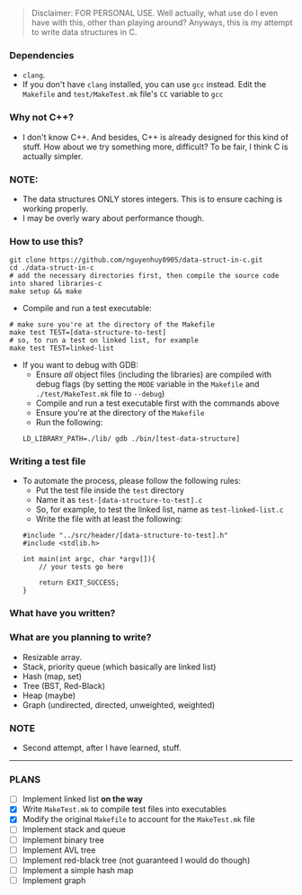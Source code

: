 > Disclaimer: FOR PERSONAL USE. Well actually, what use do I even have with this, other than playing around?
>Anyways, this is my attempt to write data structures in C. 
### Dependencies
- `clang`. 
- If you don't have `clang` installed, you can use `gcc` instead. Edit the `Makefile` and `test/MakeTest.mk` file's `CC` variable to `gcc`
 ### Why not C++?
 - I don't know C++. And besides, C++ is already designed for this kind of stuff. How about we try something more,
difficult? To be fair, I think C is actually simpler.

### NOTE:
- The data structures ONLY stores integers. This is to ensure caching is working properly. 
- I may be overly wary about performance though.

### How to use this?
```
git clone https://github.com/nguyenhuy0905/data-struct-in-c.git
cd ./data-struct-in-c
# add the necessary directories first, then compile the source code into shared libraries-c
make setup && make 
```
- Compile and run a test executable:
```
# make sure you're at the directory of the Makefile
make test TEST=[data-structure-to-test]
# so, to run a test on linked list, for example
make test TEST=linked-list
```
- If you want to debug with GDB:
    - Ensure _all_ object files (including the libraries) are compiled with debug flags (by setting the `MODE` variable in the `Makefile` and `./test/MakeTest.mk` file to `--debug`)
    - Compile and run a test executable first with the commands above
    - Ensure you're at the directory of the `Makefile`
    - Run the following:
    ```
    LD_LIBRARY_PATH=./lib/ gdb ./bin/[test-data-structure]
    ```
### Writing a test file
- To automate the process, please follow the following rules:
    - Put the test file inside the `test` directory
    - Name it as `test-[data-structure-to-test].c`
    - So, for example, to test the linked list, name as `test-linked-list.c`
    - Write the file with at least the following:
    ```
    #include "../src/header/[data-structure-to-test].h"
    #include <stdlib.h>

    int main(int argc, char *argv[]){
        // your tests go here

        return EXIT_SUCCESS;
    }
    ```
### What have you written?

### What are you planning to write?
- Resizable array.
- Stack, priority queue (which basically are linked list)
- Hash (map, set)
- Tree (BST, Red-Black)
- Heap (maybe)
- Graph (undirected, directed, unweighted, weighted)

### NOTE
- Second attempt, after I have learned, stuff.
---
### PLANS
- [ ] Implement linked list **on the way**
- [x] Write `MakeTest.mk` to compile test files into executables
- [x] Modify the original `Makefile` to account for the `MakeTest.mk` file
- [ ] Implement stack and queue
- [ ] Implement binary tree
- [ ] Implement AVL tree
- [ ] Implement red-black tree (not guaranteed I would do though)
- [ ] Implement a simple hash map
- [ ] Implement graph
